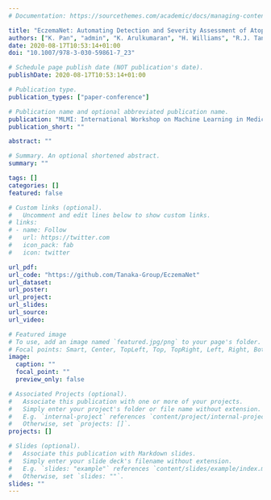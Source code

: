 ```yaml
---
# Documentation: https://sourcethemes.com/academic/docs/managing-content/

title: "EczemaNet: Automating Detection and Severity Assessment of Atopic Dermatitis"
authors: ["K. Pan", "admin", "K. Arulkumaran", "H. Williams", "R.J. Tanaka"]
date: 2020-08-17T10:53:14+01:00
doi: "10.1007/978-3-030-59861-7_23"

# Schedule page publish date (NOT publication's date).
publishDate: 2020-08-17T10:53:14+01:00

# Publication type.
publication_types: ["paper-conference"]

# Publication name and optional abbreviated publication name.
publication: "MLMI: International Workshop on Machine Learning in Medical Imaging"
publication_short: ""

abstract: ""

# Summary. An optional shortened abstract.
summary: ""

tags: []
categories: []
featured: false

# Custom links (optional).
#   Uncomment and edit lines below to show custom links.
# links:
# - name: Follow
#   url: https://twitter.com
#   icon_pack: fab
#   icon: twitter

url_pdf:
url_code: "https://github.com/Tanaka-Group/EczemaNet"
url_dataset:
url_poster:
url_project:
url_slides:
url_source:
url_video:

# Featured image
# To use, add an image named `featured.jpg/png` to your page's folder. 
# Focal points: Smart, Center, TopLeft, Top, TopRight, Left, Right, BottomLeft, Bottom, BottomRight.
image:
  caption: ""
  focal_point: ""
  preview_only: false

# Associated Projects (optional).
#   Associate this publication with one or more of your projects.
#   Simply enter your project's folder or file name without extension.
#   E.g. `internal-project` references `content/project/internal-project/index.md`.
#   Otherwise, set `projects: []`.
projects: []

# Slides (optional).
#   Associate this publication with Markdown slides.
#   Simply enter your slide deck's filename without extension.
#   E.g. `slides: "example"` references `content/slides/example/index.md`.
#   Otherwise, set `slides: ""`.
slides: ""
---
```


